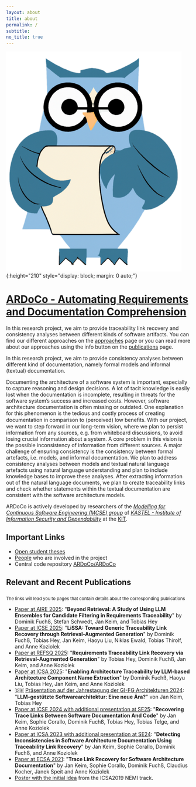 ```yaml
---
layout: about
title: about
permalink: /
subtitle:
no_title: true
---
```


![ARDoCo Logo](/assets/img/logo.png){:height="210" style="display: block; margin: 0 auto;"}

# [ARDoCo - Automating Requirements and Documentation Comprehension](https://github.com/ardoco)

In this research project, we aim to provide traceability link recovery and consistency analyses between different kinds of software artifacts.
You can find our different approaches on the [approaches](/approaches/) page or you can read more about our approaches using the info button on the [publications](/publications/) page.

In this research project, we aim to provide consistency analyses between different kind of documentation, namely formal models and informal (textual) documentation.

Documenting the architecture of a software system is important, especially to capture reasoning and design decisions. A lot of tacit knowledge is easily lost when the documentation is incomplete, resulting in threats for the software system’s success and increased costs. However, software architecture documentation is often missing or outdated. One explanation for this phenomenon is the tedious and costly process of creating documentation in comparison to (perceived) low beneﬁts. With our project, we want to step forward in our long-term vision, where we plan to persist information from any sources, e.g. from whiteboard discussions, to avoid losing crucial information about a system. A core problem in this vision is the possible inconsistency of information from different sources. A major challenge of ensuring consistency is the consistency between formal artefacts, i.e. models, and informal documentation. We plan to address consistency analyses between models and textual natural language artefacts using natural language understanding and plan to include knowledge bases to improve these analyses. After extracting information out of the natural language documents, we plan to create traceability links and check whether statements within the textual documentation are consistent with the software architecture models.

ARDoCo is actively developed by researchers of the _[Modelling for Continuous Software Engineering (MCSE) group](https://mcse.kastel.kit.edu)_ of _[KASTEL - Institute of Information Security and Dependability](https://kastel.kit.edu)_ at the [KIT](https://www.kit.edu).

## Important Links

- [Open student theses](https://mcse.kastel.kit.edu/projects_ardoco.php?tab=%5B661%5D#tabpanel-661)
- [People](/people/) who are involved in the project
- Central code repository [ARDoCo/ARDoCo](https://github.com/ardoco/ARDoCo)

## Relevant and Recent Publications

<sub> The links will lead you to pages that contain details about the corresponding publications </sub>

- [Paper at AIRE 2025](/c/aire25): "**Beyond Retrieval: A Study of Using LLM Ensembles for Candidate Filtering in Requirements Traceability**" by Dominik Fuchß, Stefan Schwedt, Jan Keim, and Tobias Hey
- [Paper at ICSE 2025](/c/icse25): "**LiSSA: Toward Generic Traceability Link Recovery through Retrieval-Augmented Generation**" by Dominik Fuchß, Tobias Hey, Jan Keim, Haoyu Liu, Niklas Ewald, Tobias Thirolf, and Anne Koziolek
- [Paper at REFSQ 2025](/c/refsq25): "**Requirements Traceability Link Recovery via Retrieval-Augmented Generation**" by Tobias Hey, Dominik Fuchß, Jan Keim, and Anne Koziolek
- [Paper at ICSA 2025](/c/icsa25): "**Enabling Architecture Traceability by LLM-based Architecture Component Name Extraction**" by Dominik Fuchß, Haoyu Liu, Tobias Hey, Jan Keim, and Anne Koziolek
- 🇩🇪 [Präsentation auf der Jahrestagung der GI-FG Architekturen 2024](/c/fg-arch24): "**LLM-gestützte Softwarearchitektur: Eine neue Ära?**" von Jan Keim, Tobias Hey
- [Paper at ICSE 2024 with additional presentation at SE25](/c/icse24): "**Recovering Trace Links Between Software Documentation And Code**" by Jan Keim, Sophie Corallo, Dominik Fuchß, Tobias Hey, Tobias Telge, and Anne Koziolek
- [Paper at ICSA 2023 with additional presentation at SE24](/c/icsa23): "**Detecting Inconsistencies in Software Architecture Documentation Using Traceability Link Recovery**" by Jan Keim, Sophie Corallo, Dominik Fuchß, and Anne Koziolek
- [Paper at ECSA 2021](/c/ecsa21): "**Trace Link Recovery for Software Architecture Documentation**" by Jan Keim, Sophie Corallo, Dominik Fuchß, Claudius Kocher, Janek Speit and Anne Koziolek
- [Poster with the initial idea](/initial-poster-2019/) from the ICSA2019 NEMI track.
